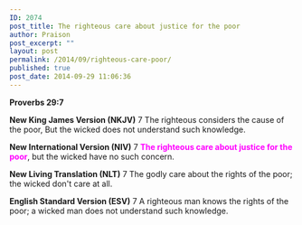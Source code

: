 ```yaml
---
ID: 2074
post_title: The righteous care about justice for the poor
author: Praison
post_excerpt: ""
layout: post
permalink: /2014/09/righteous-care-poor/
published: true
post_date: 2014-09-29 11:06:36
---
```

<strong>Proverbs 29:7</strong>

<strong>New King James Version (NKJV)</strong>
7 The righteous considers the cause of the poor,
But the wicked does not understand such knowledge.

<strong>New International Version (NIV)</strong>
7 <span style="color: #ff00ff;"><strong>The righteous care about justice for the poor</strong></span>, but the wicked have no such concern.

<strong>New Living Translation (NLT)</strong>
7 The godly care about the rights of the poor; the wicked don't care at all.

<strong>English Standard Version (ESV)</strong>
7 A righteous man knows the rights of the poor; a wicked man does not understand such knowledge.
